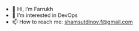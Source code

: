 - 👋 Hi, I’m Farrukh
- 👀 I’m interested in DevOps 
- 📫 How to reach me: shamsutdinov.f@gmail.com 

<!---
Shfarrukhb/Shfarrukhb is a ✨ special ✨ repository because its `README.md` (this file) appears on your GitHub profile.
You can click the Preview link to take a look at your changes.
--->
